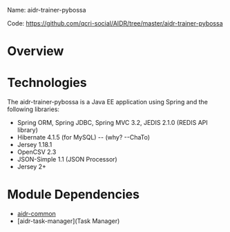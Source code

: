 Name: aidr-trainer-pybossa

Code: https://github.com/qcri-social/AIDR/tree/master/aidr-trainer-pybossa

# Overview



# Technologies

The aidr-trainer-pybossa is a Java EE application using Spring and the following libraries:

* Spring ORM, Spring JDBC, Spring MVC 3.2, JEDIS 2.1.0 (REDIS API library)
* Hibernate 4.1.5 (for MySQL) -- (why? --ChaTo)
* Jersey 1.18.1
* OpenCSV 2.3
* JSON-Simple 1.1 (JSON Processor)
* Jersey 2+

# Module Dependencies

* [aidr-common](Common)
* [aidr-task-manager](Task Manager)